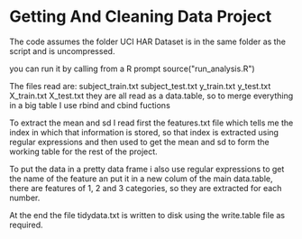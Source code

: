 Getting And Cleaning Data Project
=================================

The code assumes the folder UCI HAR Dataset is in the same folder as the script
and is uncompressed.

you can run it by calling from a R prompt 
source("run_analysis.R")

The files read are:
subject_train.txt
subject_test.txt
y_train.txt
y_test.txt
X_train.txt
X_test.txt
they are all read as a data.table, so to merge everything in a big table I use rbind and cbind fuctions

To extract the mean and sd I read first the features.txt file which tells me the index in which that information is stored,
so that index is extracted using regular expressions and then used to get the mean and sd to form the working table for the rest of the project.

To put the data in a pretty data frame i also use regular expressions to get the name of the feature an put it in a new colum of the main data.table,
there are features of 1, 2 and 3 categories, so they are extracted for each number.

At the end the file tidydata.txt is written to disk using the write.table file as required.
